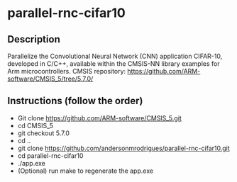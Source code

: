 # parallel-rnc-cifar10

## Description

Parallelize the Convolutional Neural Network (CNN) application CIFAR-10, developed in C/C++, available within the CMSIS-NN library examples for Arm microcontrollers. CMSIS repository: https://github.com/ARM-software/CMSIS_5/tree/5.7.0/

## Instructions (follow the order)

- Git clone https://github.com/ARM-software/CMSIS_5.git
- cd CMSIS_5
- git checkout 5.7.0
- cd ..
- git clone https://github.com/andersonmrodrigues/parallel-rnc-cifar10.git
- cd parallel-rnc-cifar10
- ./app.exe
- (Optional) run make to regenerate the app.exe
